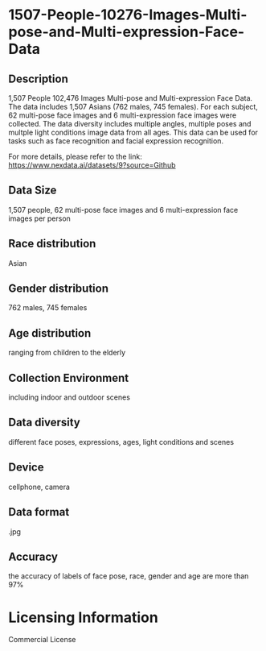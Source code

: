 # 1507-People-10276-Images-Multi-pose-and-Multi-expression-Face-Data


## Description
1,507 People 102,476 Images Multi-pose and Multi-expression Face Data. The data includes 1,507 Asians (762 males, 745 females). For each subject, 62 multi-pose face images and 6 multi-expression face images were collected. The data diversity includes multiple angles, multiple poses and multple light conditions image data from all ages. This data can be used for tasks such as face recognition and facial expression recognition.

For more details, please refer to the link: https://www.nexdata.ai/datasets/9?source=Github


## Data Size
1,507 people, 62 multi-pose face images and 6 multi-expression face images per person

## Race distribution
Asian

## Gender distribution
762 males, 745 females

## Age distribution
ranging from children to the elderly

## Collection Environment
including indoor and outdoor scenes

## Data diversity
different face poses, expressions, ages, light conditions and scenes

## Device
cellphone, camera

## Data format
.jpg

## Accuracy
the accuracy of labels of face pose, race, gender and age are more than 97%

# Licensing Information
Commercial License

